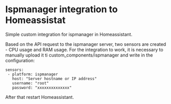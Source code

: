 # Ispmanager integration to Homeassistat
Simple custom integration for ispmanager in Homeassistant.

Based on the API request to the ispmanager server, two sensors are created - CPU usage and RAM usage.
For the integration to work, it is necessary to manually upload it ti custom_components/ispmanager and write in the configuration:
```
sensors:
 - platform: ispmanager
   host: "Server hostname or IP address"
   username: "root"
   password: "xxxxxxxxxxxxxx"
```
After that restart Homeassistant.
